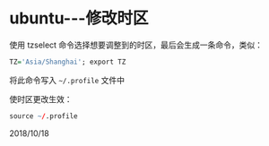 # ubuntu---修改时区

使用 tzselect 命令选择想要调整到的时区，最后会生成一条命令，类似：  
```r
TZ='Asia/Shanghai'; export TZ
```
将此命令写入 `~/.profile` 文件中  

使时区更改生效：  
```r
source ~/.profile
```


2018/10/18  
